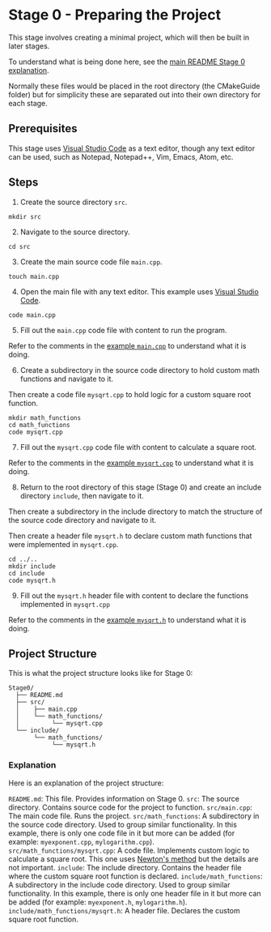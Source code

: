 # Stage 0 - Preparing the Project

This stage involves creating a minimal project, which will then be built in later stages.

To understand what is being done here, see the [main README Stage 0 explanation](../README.md#stage-0---preparing-the-project).

Normally these files would be placed in the root directory (the CMakeGuide folder) but for simplicity these are separated out into their own directory for each stage.

## Prerequisites

This stage uses [Visual Studio Code](https://code.visualstudio.com/) as a text editor, though any text editor can be used, such as Notepad, Notepad++, Vim, Emacs, Atom, etc.

## Steps

1. Create the source directory `src`.

```
mkdir src
```

2. Navigate to the source directory.

```
cd src
```

3. Create the main source code file `main.cpp`.

```
touch main.cpp
```

4. Open the main file with any text editor. This example uses [Visual Studio Code](https://code.visualstudio.com/).

```
code main.cpp
```

5. Fill out the `main.cpp` code file with content to run the program.

Refer to the comments in the [example `main.cpp`](./src/main.cpp) to understand what it is doing.

6. Create a subdirectory in the source code directory to hold custom math functions and navigate to it.

Then create a code file `mysqrt.cpp` to hold logic for a custom square root function.

```
mkdir math_functions
cd math_functions
code mysqrt.cpp
```

7. Fill out the `mysqrt.cpp` code file with content to calculate a square root.

Refer to the comments in the [example `mysqrt.cpp`](./src/math_functions/mysqrt.cpp) to understand what it is doing.

8. Return to the root directory of this stage (Stage 0) and create an include directory `include`, then navigate to it.

Then create a subdirectory in the include directory to match the structure of the source code directory and navigate to it.

Then create a header file `mysqrt.h` to declare custom math functions that were implemented in `mysqrt.cpp`.

```
cd ../..
mkdir include
cd include
code mysqrt.h
```

9. Fill out the `mysqrt.h` header file with content to declare the functions implemented in `mysqrt.cpp`

Refer to the comments in the [example `mysqrt.h`](./include/math_functions/mysqrt.h) to understand what it is doing.

## Project Structure

This is what the project structure looks like for Stage 0:

```
Stage0/
  ├── README.md
  ├── src/
  │    ├── main.cpp
  │    └── math_functions/
  │         └── mysqrt.cpp
  └── include/
       └── math_functions/
            └── mysqrt.h
```
### Explanation

Here is an explanation of the project structure:

`README.md`: This file. Provides information on Stage 0.
`src`: The source directory. Contains source code for the project to function.
`src/main.cpp`: The main code file. Runs the project.
`src/math_functions`: A subdirectory in the source code directory. Used to group similar functionality. In this example, there is only one code file in it but more can be added (for example: `myexponent.cpp`, `mylogarithm.cpp`).
`src/math_functions/mysqrt.cpp`: A code file. Implements custom logic to calculate a square root. This one uses [Newton's method](https://en.wikipedia.org/wiki/Newton's_method) but the details are not important.
`include`: The include directory. Contains the header file where the custom square root function is declared.
`include/math_functions`: A subdirectory in the include code directory. Used to group similar functionality. In this example, there is only one header file in it but more can be added (for example: `myexponent.h`, `mylogarithm.h`).
`include/math_functions/mysqrt.h`: A header file. Declares the custom square root function.
